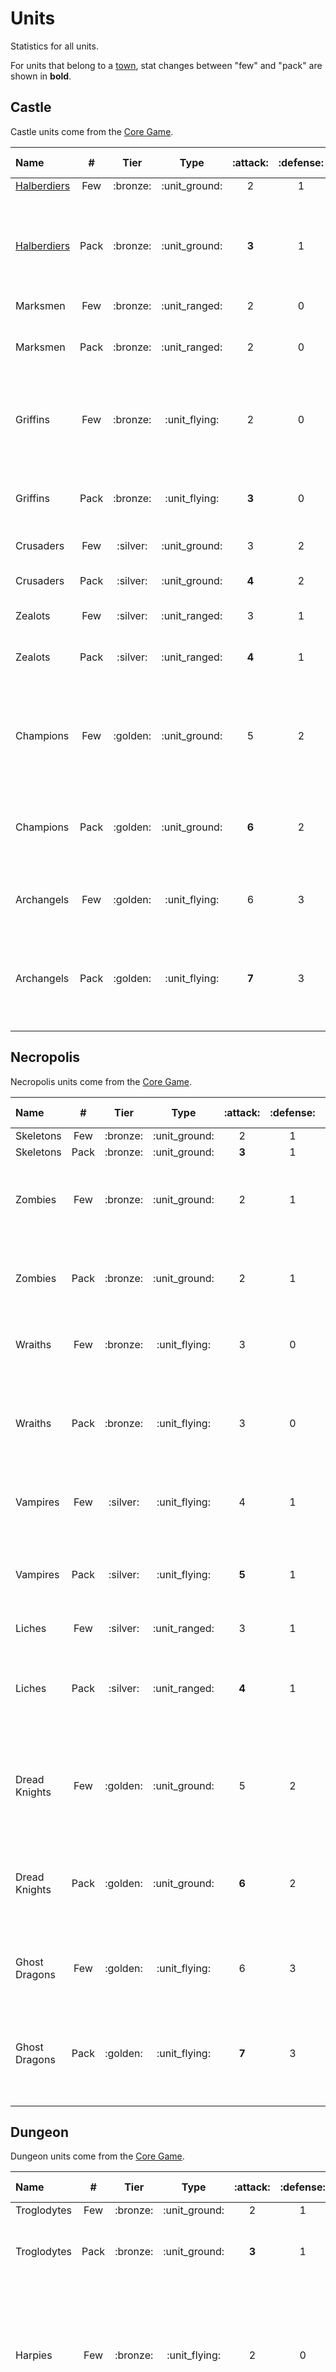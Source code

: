 # Units

Statistics for all units.

For units that belong to a [town](towns.md), stat changes between "few" and "pack" are shown in **bold**.


## Castle

Castle units come from the [Core Game](content.md).

| Name | # | Tier | Type | :attack: | :defense: | :health_points: | :initiative: | Recruitment Cost | Abilities |
| :--- | :---: | :---: | :---: | :---: | :---: | :---: | :---: | ---: | :--- |
| [Halberdiers](units\halberdiers.md) | Few | :bronze: | :unit_ground: | 2 | 1 | 2 | 4 | 2 :gold: | - |
| [Halberdiers](units\halberdiers.md) | Pack | :bronze: | :unit_ground: | **3** | 1 | 2 | **5** | 3 :gold: | :unit_passive: When the unit is targeted by any attack, you can discard a card and ignore the [Attack die's](dice.md#attack-die) roll result. |
| Marksmen | Few | :bronze: | :unit_ranged: | 2 | 0 | 2 | 4 | 3 :gold: | - |
| Marksmen | Pack | :bronze: | :unit_ranged: | 2 | 0 | 2 | **6** | 5 :gold: | :unit_attack: If a target is a non-adjacent unit, attack this target again. |
| Griffins | Few | :bronze: | :unit_flying: | 2 | 0 | 4 | 6 | 4 :gold: | :unit_retaliate:This unit can perform an unlimited number of Retaliation Attacks. |
| Griffins | Pack | :bronze: | :unit_flying: | **3** | 0 | 4 | **9** | 6 :gold: | :unit_retaliate: This unit can perform an unlimited number of Retaliation Attacks. |
| Crusaders | Few | :silver: | :unit_ground: | 3 | 2 | 4 | 5 | 6 :gold: | - |
| Crusaders | Pack | :silver: | :unit_ground: | **4** | 2 | 4 | **6** | 10 :gold: | :unit_attack: You can reroll every "0" on this unit's [Attack die](dice.md#attack-die). |
| Zealots | Few | :silver: | :unit_ranged: | 3 | 1 | 5 | 5 | 8 :gold: | - |
| Zealots | Pack | :silver: | :unit_ranged: | **4** | 1 | 5 | **7** | 12 :gold: | :unit_passive: Ignore the combat penalty against adjacent units. |
| Champions | Few | :golden: | :unit_ground: | 5 | 2 | 7 | 7 | 12 :gold: | :effect_map: If your hero is on a field with Stables, this unit's reinforcement cost is reduced by 6 :gold:. |
| Champions | Pack | :golden: | :unit_ground: | **6** | 2 | 7 | **9** | 20 :gold:<br>1 :valuables: | :unit_attack: If this unit's movement ends in a space other than where it started, you may reroll an [Attack die](dice.md#attack-die). |
| Archangels | Few | :golden: | :unit_flying: | 6 | 3 | 8 | 12 | 20 :gold:<br>1 :valuables: | :effect_map: When combat begins, draw 1 card. |
| Archangels | Pack | :golden: | :unit_flying: | **7** | 3 | **10** | **18** | 30 :gold:<br>2 :valuables: | :effect_map: Once per Combat. Cancel an attack that would reduce another unit's :health_points: to 0. |


## Necropolis

Necropolis units come from the [Core Game](content.md).

| Name | # | Tier | Type | :attack: | :defense: | :health_points: | :initiative: | Recruitment Cost | Abilities |
| :--- | :---: | :---: | :---: | :---: | :---: | :---: | :---: | ---: | :--- |
| Skeletons | Few | :bronze: | :unit_ground: | 2 | 1 | 2 | 4 | 2 :gold: | - |
| Skeletons | Pack | :bronze: | :unit_ground: | **3** | 1 | 2 | **5** | 3 :gold: | - |
| Zombies | Few | :bronze: | :unit_ground: | 2 | 1 | 3 | 3 | 3 :gold: | :unit_passive: If the attacker resolves a "+1" on [Attack die](dice.md#attack-die), gain +1 :defense:. |
| Zombies | Pack | :bronze: | :unit_ground: | 2 | 1 | 3 | **4** | 4 :gold: | :unit_passive: If the attacker resolves a "0" or a +1" on [Attack die](dice.md#attack-die), gain +1 :defense:. |
| Wraiths | Few | :bronze: | :unit_flying: | 3 | 0 | 3 | 5 | 4 :gold: | :activation: Remove up to 1 :damage: from this unit. |
| Wraiths | Pack | :bronze: | :unit_flying: | 3 | 0 | **5** | **7** | 6 :gold: | :activation: Remove up to 1 :damage: from this unit, then discard 1 random card from the enemy's hand. |
| Vampires | Few | :silver: | :unit_flying: | 4 | 1 | 4 | 6 | 8 :gold: | :unit_attack: Ignore the Retaliation Attack. |
| Vampires | Pack | :silver: | :unit_flying: | **5** | 1 | 4 | **9** | 12 :gold: | :unit_attack: Ignore the Retaliation Attack. Then remove up to 2 :damage: from this unit. |
| Liches | Few | :silver: | :unit_ranged: | 3 | 1 | 5 | 6 | 8 :gold: | - |
| Liches | Pack | :silver: | :unit_ranged: | **4** | 1 | 5 | **7** | 14 :gold: | :unit_attack: Choose a unit adjacent to the target and attack it. For the purpose of this attack, your :attack: is 2. |
| Dread Knights | Few | :golden: | :unit_ground: | 5 | 2 | 7 | 7 | 12 :gold: | :unit_attack: When retaliating after this attack, the enemy rolls 2 [Attack dice](dice.md#attack-die) and resolves the lower result. |
| Dread Knights | Pack | :golden: | :unit_ground: | **6** | 2 | 7 | **9** | 20 :gold:<br>1 :valuables: | :unit_attack: If you resolve a "0" or a "+1" on the [Attack die](dice.md#attack-die), increase this unit's total attack value by another "+1". |
| Ghost Dragons | Few | :golden: | :unit_flying: | 6 | 3 | 8 | 9 | 19 :gold:<br>1 :valuables: | :activation: Discard the enemy's :morale_positive: token. |
| Ghost Dragons | Pack | :golden: | :unit_flying: | **7** | 3 | **9** | **14** | 32 :gold:<br>2 :valuables: | :activation: Discard the enemy's :morale_positive: token.<br>:unit_attack: Add +1 to your [Attack die](dice.md#attack-die) result. |


## Dungeon

Dungeon units come from the [Core Game](content.md).

| Name | # | Tier | Type | :attack: | :defense: | :health_points: | :initiative: | Recruitment Cost | Abilities |
| :--- | :---: | :---: | :---: | :---: | :---: | :---: | :---: | ---: | :--- |
| Troglodytes | Few | :bronze: | :unit_ground: | 2 | 1 | 2 | 4 | 2 :gold: | - |
| Troglodytes | Pack | :bronze: | :unit_ground: | **3** | 1 | 2 | **5** | 3 :gold: | :unit_passive: This unit ignores :paralysis: effect. |
| Harpies | Few | :bronze: | :unit_flying: | 2 | 0 | 3 | 6 | 3 :gold: | :unit_attack: After the enemy's Retaliation Attack, this unit can return to the space from which it moved to attack. |
| Harpies | Pack | :bronze: | :unit_flying: | **3** | 0 | 3 | **9** | 5 :gold: | :unit_attack: Ignore the Retaliation Attack. This unit can return to the space from which it moved to attack. |
| Evil Eyes | Few | :bronze: | :unit_ranged: | 3 | 0 | 3 | 5 | 4 :gold: | - |
| Evil Eyes | Pack | :bronze: | :unit_ranged: | 3 | **1** | 3 | **7** | 6 :gold: | :unit_passive: Ignore the combat penalty against adjacent units. |
| Medusas | Few | :silver: | :unit_ranged: | 3 | 1 | 4 | 5 | 6 :gold: | :unit_passive: After the Retaliation Attack, roll an [Attack die](dice.md#attack-die), on a "0" the target is :paralysis:. |
| Medusas | Pack | :silver: | :unit_ranged: | **4** | 1 | 4 | **6** | 12 :gold: | :unit_passive: Ignore the combat penalty against adjacent units.<br>:unit_retaliate: The target gains :paralysis:. |
| Minotaurs | Few | :silver: | :unit_ground: | 4 | 2 | 4 | 6 | 8 :gold: | :unit_attack: If you resolve a "-1" on the [Attack die](dice.md#attack-die), draw a card, |
| Minotaurs | Pack | :silver: | :unit_ground: | **5** | 2 | 4 | **8** | 14 :gold: | :unit_attack: If you resolve a "-1" on the [Attack die](dice.md#attack-die), draw a card, |
| Manticores | Few | :golden: | :unit_flying: | 5 | 1 | 6 | 7 | 10 :gold: | - |
| Manticores | Pack | :golden: | :unit_flying: | 5 | 1 | 6 | **11** | 18 :gold:<br>1 :valuables: | :unit_attack: For this attack, ignore the :defense: value from the target unit's card. |
| Black Dragons | Few | :golden: | :unit_flying: | 6 | 3 | 8 | 11 | 19 :gold:<br>1 :valuables: | :unit_passive: Reduce :damage: taken by this unit from [:spellpower:](spells.md) by 2 to a minimum of 0. |
| Black Dragons | Pack | :golden: | :unit_flying: | **8** | 3 | 8 | **15** | 33 :gold:<br>2 :valuables: | :unit_passive: Ignore any [:spellpower:](spells.md) effects and :damage: from [Specialty](heroes.md). |


## Tower

Tower units come from the [Tower Expansion](content.md).

| Name | # | Tier | Type | :attack: | :defense: | :health_points: | :initiative: | Recruitment Cost | Abilities |
| :--- | :---: | :---: | :---: | :---: | :---: | :---: | :---: | ---: | :--- |
| Gremlins | Few | :bronze: | :unit_ground: | 2 | 0 | 2 | 4 | 0 :gold: | - |
| Gremlins | Pack | :bronze: | :unit_ranged: | 2 | 0 | 2 | **5** | 2 :gold: | - |
| Gargoyles | Few | :bronze: | :unit_flying: | 2 | 1 | 3 | 6 | 3 :gold: | :unit_passive: This unit ignores any :ongoing: [Spell](spells.md) effects. |
| Gargoyles | Pack | :bronze: | :unit_flying: | **3** | 1 | 3 | **9** | 4 :gold: | :unit_passive: This unit ignores any :ongoing: [Spell](spells.md) effects. |
| Iron Golems | Few | :bronze: | :unit_ground: | 3 | 1 | 3 | 4 | 4 :gold: | :unit_passive: This unit reduces any :damage: it takes from [spells](spells.md) by 1 - to a minimum of 0. |
| Iron Golems | Pack | :bronze: | :unit_ground: | 3 | **2** | 3 | **5** | 7 :gold: | :unit_passive: This unit reduces any :damage: it takes from [spells](spells.md) by 2 - to a minimum of 0. |
| Magi | Few | :silver: | :unit_ranged: | 3 | 0 | 4 | 5 | 6 :gold: | :unit_attack: Ignore combat penalties. |
| Magi | Pack | :silver: | :unit_ranged: | **4** | **1** | 4 | 6 | 11 :gold: | :unit_attack: Ignore combat penalties. :activation: Add +1 :empower: to the first [spell](spells.md) you cast this round. |
| Genies | Few | :silver: | :unit_flying: | 3 | 1 | 6 | 7 | 8 :gold: | :unit_other: Discard 3 cards from your deck and take a [:spellpower:](spells.md) discarded this way to your hand. |
| Genies | Pack | :silver: | :unit_flying: | **4** | 1 | 6 | **8** | 12 :gold: | :unit_attack: Discard 3 cards from your deck and take a [:spellpower:](spells.md) discarded this way to your hand. |
| Nagas | Few | :golden: | :unit_ground: | 5 | 2 | 7 | 6 | 13 :gold: | :unit_attack: Ignore Retaliation Attacks. |
| Nagas | Pack | :golden: | :unit_ground: | **6** | 2 | 7 | **8** | 18 :gold:<br>1 :valuables: | :unit_attack: Ignore Retaliation Attacks. |
| Titans | Few | :golden: | :unit_ground: | 6 | 3 | 8 | 7 | 18 :gold:<br>1 :valuables: | :unit_passive: Ignore any :ongoing: effects on this unit. |
| Titans | Pack | :golden: | :unit_ranged: | 6 | 3 | 8 | **11** | 32 :gold:<br>2 :valuables: | :unit_passive: Ignore any :ongoing: effects on this unit and combat penalties against adjacent units. |


## Rampart

Rampart units come from the [Rampart Expansion](content.md).

| Name | # | Tier | Type | :attack: | :defense: | :health_points: | :initiative: | Recruitment Cost | Abilities |
| :--- | :---: | :---: | :---: | :---: | :---: | :---: | :---: | ---: | :--- |
| Centaurs | Few | :bronze: | :unit_ground: | 2 | 0 | 3 | 6 | 2 :gold: | - |
| Centaurs | Pack | :bronze: | :unit_ground: | **3** | 0 | 3 | **8** | 3 :gold: | - |
| Dwarves | Few | :bronze: | :unit_ground: | 2 | 1 | 3 | 3 | 3 :gold: | :unit_passive: If this unit is targeted by any [Spell](spells.md) or [Specialty](heroes.md) card, roll 1 [Attack die](dice.md#attack-die). On a "+1" result, ignore the card's effect. |
| Dwarves | Pack | :bronze: | :unit_ground: | **3** | 1 | 3 | **5** | 4 :gold: | :unit_passive: If this unit is targeted by any [Spell](spells.md) or [Specialty](heroes.md) card, roll 1 [Attack die](dice.md#attack-die). On a "+1" result, ignore the card's effect. |
| Elves | Few | :bronze: | :unit_ranged: | 2 | 1 | 3 | 6 | 4 :gold: | - |
| Elves | Pack | :bronze: | :unit_ranged: | **3** | 1 | 3 | **7** | 7 :gold: | :unit_attack: If a target is a non adjacent unit, on a "-1" or "0" result, attack this target again. |
| Pegasi | Few | :silver: | :unit_flying: | 3 | 0 | 5 | 8 | 6 :gold: | - |
| Pegasi | Pack | :silver: | :unit_flying: | **4** | 0 | **6** | **12** | 10 :gold: | :unit_passive: The :empower: of all enemy [spells](spells.md) is reduced by 1 (to a minimum of 0). |
| Dendroids | Few | :silver: | :unit_ground: | 4 | 2 | 5 | 3 | 8 :gold: | - |
| Dendroids | Pack | :silver: | :unit_ground: | 4 | 2 | **6** | **4** | 15 :gold: | :unit_passive: Enemy units that start activation adjacent to this unit cannot move. |
| Unicorns | Few | :golden: | :unit_ground: | 5 | 1 | 8 | 7 | 11 :gold: | :unit_passive: Reduce any :damage: from [:spellpower:](spells.md) dealt to this unit by 1 (to a minimum of 0), |
| Unicorns | Pack | :golden: | :unit_ground: | **6** | 1 | 8 | **9** | 18 :gold:<br>1 :valuables: | :unit_passive: Reduce any :damage: from [:spellpower:](spells.md) dealt to this and adjacent friendly unit(s) by 1 (to a minimum of 0), |
| Gold Dragons | Few | :golden: | :unit_ground: | 5 | 3 | 9 | 10 | 22 :gold:<br>1 :valuables: | :unit_attack: Attack 2 spaces in a line. The first attack resolves normally, and the second has 2 :attack:, |
| Gold Dragons | Pack | :golden: | :unit_ground: | **6** | 3 | **10** | **16** | 30 :gold:<br>2 :valuables: | :unit_attack: Attack 2 spaces in a line. The first attack resolves normally, and the second has 3 :attack:. |


## Fortress

Fortress units come from the [Fortress Expansion](content.md).

| Name | # | Tier | Type | :attack: | :defense: | :health_points: | :initiative: | Recruitment Cost | Abilities |
| :--- | :---: | :---: | :---: | :---: | :---: | :---: | :---: | ---: | :--- |
| Gnolls | Few | :bronze: | :unit_ground: | 2 | 1 | 3 | 4 | 2 :gold: | - |
| Gnolls | Pack | :bronze: | :unit_ground: | 2 | 1 | **4** | **5** | 3 :gold: | - |
| Lizardmen | Few | :bronze: | :unit_ranged: | 2 | 0 | 3 | 4 | 3 :gold: | - |
| Lizardmen | Pack | :bronze: | :unit_ranged: | **3** | 0 | 3 | **5** | 5 :gold: | - |
| Dragon Flies | Few | :bronze: | :unit_flying: | 3 | 0 | 3 | 8 | 4 :gold: | :unit_attack: Remove all :ongoing: effects played on the target by the enemy player. |
| Dragon Flies | Pack | :bronze: | :unit_flying: | 3 | **1** | 3 | **12** | 7 :gold: | :unit_attack: Remove all :ongoing: effects played on the target by the enemy player. If the target retaliates, it suffers - 1 :attack:. |
| Basilisks | Few | :silver: | :unit_ground: | 4 | 1 | 4 | 5 | 6 :gold: | :unit_attack: On "-1" outcomes on the [Attack die](dice.md#attack-die), the attacked unit gains a :paralysis: token. |
| Basilisks | Pack | :silver: | :unit_ground: | 4 | 1 | **5** | **7** | 9 :gold: | :unit_attack: On "-1" outcomes on the [Attack die](dice.md#attack-die), the attacked unit gains a :paralysis: token. |
| Gorgons | Few | :silver: | :unit_ground: | 4 | 2 | 5 | 5 | 9 :gold: | - |
| Gorgons | Pack | :silver: | :unit_ground: | **5** | 2 | 5 | **6** | 14 :gold: | :unit_attack: After the attack, roll 2 [Attack dice](dice.md#attack-die); on a double "0", decrease the target unit's :health_points: to 0. |
| Wyverns | Few | :golden: | :unit_flying: | 5 | 1 | 8 | 7 | 12 :gold: | :unit_attack: Place 1 faction cube on the target. At the beginning of its every activation, remove it to inflict 1 :damage:. |
| Wyverns | Pack | :golden: | :unit_flying: | **6** | 1 | 8 | **11** | 18 :gold:<br>1 :valuables: | :unit_attack: Place 2 faction cubes on the target. At the beginning of its every activation, remove 1 of them to inflict 1 :damage:, |
| Hydras | Few | :golden: | :unit_ground: | 6 | 3 | 8 | 5 | 20 :gold:<br>1 :valuables: | :unit_attack: Ignore the Retaliation Attack. |
| Hydras | Pack | :golden: | :unit_ground: | **7** | 3 | **10** | **7** | 28 :gold:<br>2 :valuables: | :unit_attack: Ignore the Retaliation Attack. This unit attacks up to 2 adjacent enemy units. |


## Inferno

Inferno units come from the [Inferno Expansion](content.md).

| Name | # | Tier | Type | :attack: | :defense: | :health_points: | :initiative: | Recruitment Cost | Abilities |
| :--- | :---: | :---: | :---: | :---: | :---: | :---: | :---: | ---: | :--- |
| Familiars | Few | :bronze: | :unit_ground: | 2 | 1 | 2 | 5 | 2 :gold: | - |
| Familiars | Pack | :bronze: | :unit_ground: | **3** | 1 | 2 | **7** | 3 :gold: | :unit_passive: Whenever an enemy casts a [:spellpower:](spells.md) from hand, they must discard 1 card from hand. |
| Magogs | Few | :bronze: | :unit_ranged: | 2 | 0 | 2 | 4 | 3 :gold: | - |
| Magogs | Pack | :bronze: | :unit_ranged: | 2 | 0 | **3** | **6** | 5 :gold: | :unit_attack: When Magogs attack a target that is not adjacent to them, they also deal 1 :damage: to a unit adjacent to the target. |
| Cerberi | Few | :bronze: | :unit_ground: | 3 | 0 | 4 | 7 | 4 :gold: | - |
| Cerberi | Pack | :bronze: | :unit_ground: | 3 | **1** | **5** | **8** | 7 :gold: | :unit_attack: Ignores Retaliation Attacks. Additionally, deals 1 :damage: to another enemy unit adjacent to Cerberi. |
| Demons | Few | :silver: | :unit_ground: | 3 | 2 | 4 | 5 | 6 :gold: | - |
| Demons | Pack | :silver: | :unit_ground: | 3 | 2 | **5** | **6** | 8 :gold: | - |
| Pit Lords | Few | :silver: | :unit_ground: | 4 | 1 | 6 | 6 | 8 :gold: | - |
| Pit Lords | Pack | :silver: | :unit_ground: | **5** | 1 | 6 | **7** | 15 :gold: | :unit_other: If one of your units has been removed from the board during this Combat, Summon or Reinforce Demons. |
| Efreet | Few | :golden: | :unit_flying: | 5 | 1 | 7 | 9 | 12 :gold: | :unit_passive: Ignores any :damage: from [Magic Arrows](spells.md). |
| Efreet | Pack | :golden: | :unit_flying: | **6** | 1 | 7 | **13** | 18 :gold:<br>1 :valuables: | :unit_passive: Ignores any :damage: from [Magic Arrows](spells.md) or [spells](spells.md) from the [Fire School of Magic](spells.md#fire-magic). |
| Arch Devils | Few | :golden: | :unit_flying: | 6 | 3 | 8 | 11 | 22 :gold:<br>1 :valuables: | :unit_attack: Ignores Retaliation Attacks. |
| Arch Devils | Pack | :golden: | :unit_flying: | **7** | 3 | **9** | **15** | 30 :gold:<br>2 :valuables: | :unit_attack: Ignores Retaliation Attacks.<br>:unit_passive: As a regular movement, the Arch Devils can move to any empty space. |


## Stronghold

🔮 Unrelased content

| Name | # | Tier | Type | :attack: | :defense: | :health_points: | :initiative: | Recruitment Cost | Abilities |
| :--- | :---: | :---: | :---: | :---: | :---: | :---: | :---: | ---: | :--- |
| Goblins | Few | :bronze: | :unit_ground: | 1 | 0 | 4 | 6 | 1 :gold: | - |
| Goblins | Pack | :bronze: | :unit_ground: | **2** | 0 | 4 | **8** | 2 :gold: | - |
| Wolf Raiders | Few | :bronze: | :unit_ground: | 2 | 0 | 3 | 7 | 3 :gold: | - |
| Wolf Raiders | Pack | :bronze: | :unit_ground: | 2 | 0 | **5** | **8** | 5 :gold: | :unit_attack: Attack this target again. The second attack happens after the target retaliates (if possible). |
| Orcs | Few | :bronze: | :unit_ground: | 2 | 1 | 4 | 4 | 4 | - |
| Orcs | Pack | :bronze: | :unit_ground: | **3** | 1 | **5** | **5** | 7 :gold: | - |
| Ogres | Few | :silver: | :unit_ground: | 3 | 2 | 4 | 4 | 6 :gold: | :unit_other: Place a +1 :attack: token on a chosen :unit_ground: or :unit_flying: unit for 2 Combat rounds. |
| Ogres | Pack | :silver: | :unit_ground: | 3 | 2 | **5** | **5** | 8 :gold: | :unit_other: Place a +2 :attack: token on a chosen :unit_ground: or :unit_flying: unit for 2 Combat rounds. |
| Thunderbirds | Few | :silver: | :unit_flying: | 4 | 1 | 6 | 9 | 8 :gold: | - |
| Thunderbirds | Pack | :silver: | :unit_flying: | **5** | 1 | 6 | **11** | 14 :gold: | :unit_passive: Right after this unit's attack and before any Retaliation, roll 1 [Attack die](dice.md#attack-die), on a "+1", deal 1 :spell: :damage: to the target. |
| Cyclops | Few | :golden: | :unit_ranged: | 4 | 1 | 6 | 6 | 13 :gold: | :unit_other: This unit can destroy the Gate or a Wall. |
| Cyclops | Pack | :golden: | :unit_ranged: | **5** | 1 | **7** | **8** | 17 :gold:<br>1 :valuables: | :unit_other: This unit can destroy the Gate, a Wall, or the Arrow Tower. |
| Behemoths | Few | :golden: | :unit_ground: | 7 | 2 | 8 | 6 | 19 :gold:<br>1 :valuables: | :unit_attack: Decrease the target's :defense: by 1 (to a minimum of 0). |
| Behemoths | Pack | :golden: | :unit_ground: | **8** | 2 | **10** | **9** | 29 :gold:<br>2 :valuables: | :unit_attack: Decrease the target's :defense: by 2 (to a minimum of 0). After the attack, place 1 Corrosion token on the target. |


## Conflux

🔮 Unrelased content

| Name | # | Tier | Type | :attack: | :defense: | :health_points: | :initiative: | Recruitment Cost | Abilities |
| :--- | :---: | :---: | :---: | :---: | :---: | :---: | :---: | ---: | :--- |
| Sprites | Few | :bronze: | :unit_flying: | 2 | 0 | 2 | 7 | 2 :gold: | - |
| Sprites | Pack | :bronze: | :unit_flying: | 2 | 0 | **4** | **9** | 4 :gold: | :unit_attack: Ignore Enemy's Retaliation Attack. |
| Storm Elementals  | Few | :bronze: | :unit_ground: | 2 | 0 | 3 | 7 | 3 :gold: | - |
| Storm Elementals  | Pack | :bronze: | :unit_ranged: | 2 | 0 | **5** | **8** | 5 :gold: | :activation: Add +1 :empower: to the first Air Magic spell you cast during this Activation. |
| Ice Elementals  | Few | :bronze: | :unit_ground: | 2 | 1 | 4 | 5 | 4 :gold: | - |
| Ice Elementals  | Pack | :bronze: | :unit_ranged: | **3** | 1 | **5** | **6** | 7 :gold: | :activation: Add +1 :empower: to the first Water Magic spell you cast during this Activation. |
| Energy Elementals | Few | :silver: | :unit_flying: | 3 | 1 | 5 | 5 | 5 :gold: | - |
| Energy Elementals | Pack | :silver: | :unit_flying: | **4** | 1 | **6** | **8** | 8 :gold: | :activation: Add +1 :empower: to the first Fire Magic spell you cast during this Activation. |
| Magma Elementals | Few | :silver: | :unit_ground: | 4 | 2 | 6 | 4 | 9 :gold: | - |
| Magma Elementals | Pack | :silver: | :unit_ground: | **5** | 2 | **6** | **6** | 13 :gold: | :activation: Add +1 :empower: to the first Earth Magic spell you cast during this Activation. |
| Magic Elementals | Few | :golden: | :unit_ground: | 5 | 2 | 7 | 7 | 12 :gold: | :unit_attack: Ignore Enemy's Retaliation Attack. Attack all adjacent units. |
| Magic Elementals | Pack | :golden: | :unit_ground: | **6** | 2 | **8** | **9** | 18 :gold:<br>1 :valuables: | :unit_attack: Ignore Enemy's Retaliation Attack. Attack all adjacent units. :unit_passive: Ignore any :spell: effects and :damage: from Specialty. |
| Phoenixes | Few | :golden: | :unit_flying: | 6 | 2 | 7 | 12 | 21 :gold:<br>1 :valuables: | :unit_passive: Once per Combat. When this unit's :health: drops to 0, set it to 1 instead. :unit_passive: Immune to Fire Magic :spell:. |
| Phoenixes | Pack | :golden: | :unit_flying: | **7** | 2 | **9** | **18** | 27 :gold:<br>2 :valuables: | :unit_attack: Attack 2 spaces in a line. The first attack resolves normally, and the second has 2 :attack:. :unit_passive: Immune to Fire Magic :spell:. |


## Cove

🔮 Unrelased content

| Name | # | Tier | Type | :attack: | :defense: | :health_points: | :initiative: | Recruitment Cost | Abilities |
| :--- | :---: | :---: | :---: | :---: | :---: | :---: | :---: | ---: | :--- |
| Oceanids | Few | :bronze: | :unit_flying: | 2 | 0 | 3 | 6 | 2 :gold: | - |
| Oceanids | Pack | :bronze: | :unit_flying: | 2 | 0 | **4** | **8** | 3 :gold: | :unit_passive: Ignore any effect from spells from the School of Water Magic. |
| Seamen | Few | :bronze: | :unit_ground: | 2 | 1 | 3 | 5 | 3 :gold: | - |
| Seamen | Pack | :bronze: | :unit_ground: | 2 | 1 | **5** | **6** | 5 :gold: | :effect_map: +1 :movement: if you start the round on a Sea tile. |
| Sea Dogs | Few | :bronze: | :unit_ranged: | 2 | 0 | 4 | 6 | 4 :gold: | :unit_passive: Ignore the combat penalty against adjacent units. |
| Sea Dogs | Pack | :bronze: | :unit_ranged: | 3 | 0 | **5** | **8** | 6 :gold: | :unit_attack: Ignore Enemy's Retaliation Attack.<br>:unit_passive: Ignore the combat penalty against adjacent units. |
| Ayssids | Few | :silver: | :unit_flying: | 3 | 1 | 5 | 9 | 6 :gold: | - |
| Ayssids | Pack | :silver: | :unit_flying: | 3 | 1 | **6** | **11** | 10 :gold: | :unit_attack: If the attack reduces the target to 0 :health:, the Ayssids can attack another unit adjacent to them. |
| Sorceresses | Few | :silver: | :unit_ranged: | 4 | 1 | 5 | 6 | 8 :gold: | :unit_other: Place a Weakness token on any unit for 2 Combat rounds. |
| Sorceresses | Pack | :silver: | :unit_ranged: | **5** | 1 | **6** | 6 | 13 :gold: | :unit_attack: After the attack, place a Weakness token on the target for 2 Combat rounds. |
| Nix | Few | :golden: | :unit_ground: | 5 | 2 | 7 | 6 | 12 :gold: | - |
| Nix | Pack | :golden: | :unit_ground: | **6** | 2 | **8** | **7** | 20 :gold:<br>1 :valuables: | :unit_passive: This unit cannot take more than 4 :damage: from a single attack. |
| Haspids | Few | :golden: | :unit_ground: | 5 | 3 | 7 | 9 | 18 :gold:<br>1 :valuables: | :unit_attack: If this unit turns from Pack side in this combat, gain +2 :attack: |
| Haspids | Pack | :golden: | :unit_ground: | **6** | 3 | **9** | **12** | 32 :gold:<br>2 :valuables: | :unit_attack: Place 2 faction cubes on the target. At the beginning of its every activation, remove 1 of them to inflict 1 :damage:. |


## Neutral

| Name | Tier | Type | :attack: | :defense: | :health_points: | :initiative: | Recruitment Cost | Abilities | [Content](content.md) |
| :--- | :---: | :---: | :---: | :---: | :---: | :---: | ---: | :--- | :--- |
| Boars | :bronze: | :unit_ground: | 2 | 0 | 4 | 6 | 4 :gold: | - | Core |
| Centaurs | :bronze: | :unit_ground: | 2 | 0 | 5 | 7 | 3 :gold: | - | Tower |
| Cerberi | :bronze: | :unit_ground: | 2 | 0 | 5 | 8 | 10 :gold: | :unit_attack: Ignores Retaliation Attacks. Additionally, deals 1 :damage: to another enemy unit adjacent to Cerberi. | Inferno |
| Dragon Flies | :bronze: | :unit_flying: | 3 | 0 | 3 | 8 | 7 :gold: | :unit_attack: Retaliation Attacks against Dragon Flies suffer -1 :attack:. | Tower |
| Dwarves | :bronze: | :unit_ground: | 2 | 1 | 4 | 3 | 4 :gold: | :unit_passive: If this unit is targeted by any [Spell](spells.md) or [Specialty](heroes.md) card, roll 1 [Attack die](dice.md#attack-die). On a "+1" result, ignore the card's effect. | Tower |
| Elves | :bronze: | :unit_ranged: | 2 | 1 | 3 | 6 | 7 :gold: | :unit_attack: If a target is a non adjacent unit, on a "-1" or "0" result, attack this target again. | Tower |
| Evil Eyes | :bronze: | :unit_ranged: | 2 | 1 | 3 | 6 | 6 :gold: | :unit_passive: Ignore the combat penalty against adjacent units. | Core |
| Familiars | :bronze: | :unit_ground: | 3 | 1 | 2 | 7 | 6 :gold: | :unit_passive: Whenever an enemy cast a [:spellpower:](spells.md) from hand, they must discard 1 card from hand. | Inferno |
| Gargoyles | :bronze: | :unit_flying: | 2 | 1 | 3 | 9 | 4 :gold: | :unit_passive: This unit ignores :paralysis: effect. | Tower |
| Gnolls | :bronze: | :unit_ground: | 2 | 1 | 2 | 4 | 3 :gold: | - | Tower |
| Gremlins | :bronze: | :unit_ranged: | 2 | 0 | 2 | 5 | 2 :gold: | - | Tower |
| Griffins | :bronze: | :unit_flying: | 3 | 0 | 4 | 8 | 7 :gold: | :unit_retaliate: This unit can perform and unlimited number of Retaliation Attacks. | Core |
| Halberdiers | :bronze: | :unit_ground: | 2 | 0 | 4 | 4 | 4 :gold: | :unit_passive: Treat allied adjacent units as if they had a Defense token. | Core |
| Halflings | :bronze: | :unit_ranged: | 2 | 0 | 3 | 6 | 5 :gold: | :unit_attack: Roll 2 [Attack dice](dice.md#attack-die) and resolve the higher one. Ignore combat penalties. | Core |
| Harpies | :bronze: | :unit_flying: | 2 | 0 | 4 | 8 | 5 :gold: | :unit_attack: Ignore the Retaliation Attack. This unit can return to the space from which it moved to attack. | Core |
| Iron Golems | :bronze: | :unit_ground: | 2 | 1 | 4 | 3 | 6 :gold: | :unit_passive: Reduce any :damage: from [spells](spells.md) by 2 - to a minimum of 0. | Tower |
| Lizardmen | :bronze: | :unit_ranged: | 2 | 0 | 4 | 5 | 4 :gold: | - | Tower |
| Magogs | :bronze: | :unit_ranged: | 2 | 0 | 4 | 6 | 8 :gold: | :unit_attack: When Magogs attack a target that is non adjacent to them, they also deal 1 :damage: to a unit adjacent to the target. | Inferno |
| Marksmen | :bronze: | :unit_ranged: | 2 | 0 | 3 | 5 | 7 :gold: | :unit_attack: If a target is a non-adjacent unit, attack this target again. | Core |
| Peasants | :bronze: | :unit_ground: | 1 | 0 | 2 | 3 | 3 :gold: | :effect_map: At the beginning of each Resource round, gain 3 :gold:. | Core |
| Rogues | :bronze: | :unit_ground: | 2 | 1 | 3 | 6 | 5 :gold: | :effect_map: Once during your turn, look at the top card from any deck, then put it back on the top or on the bottom of that deck. | Core |
| Skeletons | :bronze: | :unit_ground: | 2 | 0 | 3 | 4 | 3 :gold: | :unit_passive: After defeating Skeletons, if you control a [:necro: Hero](heroes.md#necropolis), immediately Reinforce 1 of your :bronze: units. | Core |
| Troglodytes | :bronze: | :unit_ground: | 2 | 1 | 3 | 6 | 4 :gold: | :unit_passive: This unit ignores :paralysis: effects. | Core |
| Wraiths | :bronze: | :unit_flying: | 2 | 0 | 4 | 7 | 7 :gold: | :activation: Remove up to 2 :damage: from this unit. | Core |
| Zombies | :bronze: | :unit_ground: | 2 | 0 | 4 | 3 | 5 :gold: | :unit_passive: If the attacker resolves a "0" or a "+1" on an [Attack die](dice.md#attack-die), gain +1 :defense: | Core |
| Basilisks | :silver: | :unit_ground: | 4 | 1 | 4 | 5 | 12 :gold: | :unit_attack: After the attack, roll 1 [Attack die](dice.md#attack-die). On a "0" result, :paralysis: the target. | Tower |
| Crusaders | :silver: | :unit_ground: | 3 | 2 | 4 | 5 | 11 :gold: | :unit_passive: During any attack, roll 2 [Attack dice](dice.md#attack-die) and resolve the higher outcome. | Core |
| Demons | :silver: | :unit_ground: | 3 | 0 | 8 | 6 | 13 :gold: | - | Inferno |
| Dendroids | :silver: | :unit_ground: | 3 | 2 | 6 | 3 | 12 :gold: | :unit_passive: Enemy units that start activation adjacent to this unit cannot move. | Tower |
| Genies | :silver: | :unit_flying: | 3 | 1 | 4 | 9 | 11 :gold: | :unit_attack: When attacking Efreet, this unit gains +1 :attack:. | Tower |
| Gorgons | :silver: | :unit_ground: | 4 | 2 | 4 | 5 | 13 :gold: | :unit_attack: After the attack, roll 2 [Attack dice](dice.md#attack-die). On two "-1" results, reduce the attacked unit's :health_points: to 0. | Tower |
| Liches | :silver: | :unit_ranged: | 3 | 0 | 6 | 7 | 12 :gold: | :unit_attack: Choose a unit adjacent to the target and attack it. For the purpose of this attack, your :attack: is 2. | Core |
| Magi | :silver: | :unit_ranged: | 3 | 0 | 5 | 6 | 11 :gold: | :unit_attack: Ignore combat penalties. After this unit's attack, the enemy discards a random card or a card with :empower:. | Tower |
| Medusas | :silver: | :unit_ranged: | 3 | 1 | 4 | 6 | 11 :gold: | :unit_passive: Ignore the combat penalty against adjacent units.<br>:unit_retaliate: The target is :paralysis:. | Core |
| Minotaurs | :silver: | :unit_ground: | 3 | 2 | 4 | 7 | 11 :gold: | :unit_attack: Reroll this unit's "-1" outcome on the [Attack die](dice.md#attack-die). | Core |
| Mummies | :silver: | :unit_ground: | 3 | 1 | 4 | 5 | 8 :gold: | :unit_attack: Ignore the result on the [Attack die](dice.md#attack-die). :unit_passive: Whenever this unit is attacked, set your opponent's [Attack die](dice.md#attack-die) to "-1". | Core |
| Nomads | :silver: | :unit_ground: | 3 | 1 | 4 | 7 | 10 :gold: | :effect_map: At the end of your turn, move your [Hero's](heroes.md) model to an adjacent empty field. | Core |
| Pegasi | :silver: | :unit_flying: | 3 | 0 | 5 | 8 | 14 :gold: | :unit_passive: Whenever an enemy casts a [:spellpower:](spells.md), they much discard an additional card woth :empower:. | Tower |
| Pit Lord | :silver: | :unit_ground: | 4 | 1 | 5 | 7 | 15 :gold: | - | Inferno |
| Sharpshooters | :silver: | :unit_ranged: | 3 | 0 | 6 | 9 | 10 :gold: | :unit_attack: Ignore the combat penalties. | Core |
| Vampires | :silver: | :unit_flying: | 3 | 0 | 5 | 8 | 9 :gold: | :unit_attack: Ignore Enemy's Retaliation Attack. Then remove up to 2 :damage: from this unit. | Core |
| Zealots | :silver: | :unit_ranged: | 3 | 0 | 5 | 5 | 12 :gold: | :unit_passive: Ignore the combat penalty against adjacent units. | Core |
| Arch Devils | :golden: | :unit_flying: | 5 | 2 | 7 | 10 | 23 :gold: | :unit_attack: When attacking Archangels, this unit gains +2 :attack:. | Inferno |
| Archangels | :golden: | :unit_flying: | 5 | 2 | 7 | 10 | 29 :gold: | :unit_attack: When attacking Arch Devils, this unit gains +2 :attack:. | Core |
| Black Dragons | :golden: | :unit_flying: | 5 | 2 | 7 | 9 | 30 :gold: | :unit_attack: Attack 2 spaces in a line. The first attack resolves normally, and the second has 2 :attack:. | Core |
| Champions | :golden: | :unit_ground: | 4 | 2 | 6 | 8 | 18 :gold: | :unit_attack: Roll 2 [Attack dice](dice.md#attack-die) and aplly both outcomes.<br>:unit_passive: Reroll this unit's all "-1" rolls. | Core |
| Diamond Golems | :golden: | :unit_ground: | 4 | 2 | 6 | 6 | 16 :gold: | :unit_passive: Reduce any :damage: from [spells](spells.md) by 3 - to a minimum of 0. | Core |
| Dread Knights | :golden: | :unit_ground: | 5 | 1 | 7 | 7 | 18 :gold: | :unit_passive: When this unit is targeted by a Retaliation Attack, it gains +1 :defense:. | Core |
| Efreet | :golden: | :unit_flying: | 4 | 2 | 6 | 13 | 20 :gold: | :unit_passive: Ignores any :damage: from [Magic Arrows](spells.md) or [spells](spells.md) from the[Fire School of Magic](spells.md#fire-magic). | Inferno |
| Enchanters | :golden: | :unit_ranged: | 4 | 1 | 5 | 5 | 16 :gold: | :activation: Remove up to 2 :damage: from a friendly unit. Otherwise, Enchanters gain +1 :attack:. | Core |
| Ghost Dragons | :golden: | :unit_flying: | 5 | 2 | 6 | 9 | 28 :gold: | :unit_attack: After the attack, roll 1 [Attack die](dice.md#attack-die); if the result is "0", the target must immediately move away 1 space. | Core |
| Gold Golems | :golden: | :unit_ground: | 3 | 2 | 6 | 5 | 14 :gold: | :unit_passive: Reduce any :damage: from [spells](spells.md) by 2 - to a minimum of 0. | Core |
| Manticores | :golden: | :unit_flying: | 4 | 1 | 7 | 8 | 18 :gold: | :unit_passive: On a "0" or a "+1" outcomes on the enemy's [Attack die](dice.md#attack-die), gain +1 :defense:. | Core |
| Nagas | :golden: | :unit_ground: | 5 | 1 | 6 | 6 | 16 :gold: | :unit_attack: Ignore Retaliation Attacks. | Tower |
| Trolls | :golden: | :unit_ground: | 4 | 0 | 7 | 7 | 13 :gold: | :activation: Remove up to 3 :damage: from this unit. | Core |
| Unicorns | :golden: | :unit_ground: | 5 | 1 | 7 | 7 | 18 :gold: | :unit_retaliate: The target is :paralysis:. | Tower |
| Wyverns | :golden: | :unit_flying: | 4 | 1 | 7 | 8 | 17 :gold: | :unit_attack: After the attack, roll 1 [Attack die](dice.md#attack-die). On a "0" result, deal 1 :damage: to the target unit. | Tower |
| Azure Dragons | :azure: | :unit_flying: | 8 | 3 | 10 | 19 | 45 :gold:<br>2 :valuables: | :unit_attack: If you resolve a "-1" on the [Attack die](dice.md#attack-die), the target gains :paralysis:.<br>:unit_passive: Ignore any [:spellpower:](spells.md) effects and :damage: from [Specialty](heroes.md). | Core |
| Cystral Dragons | :azure: | :unit_ground: | 7 | 3 | 9 | 16 | 40 :gold:<br>2 :valuables: | :effect_map: At the beginning of each Resource round, gain 2 :valuables:. | Core |
| Faerie Dragons | :azure: | :unit_flying: | 5 | 2 | 8 | 15 | 35 :gold:<br>2 :valuables: | :activation: The selected unit suffers 2 :damage:. This is a [:spellpower:](spells.md) that does not count towards your [spell](spells.md) limit. | Rampart |
| Gold Dragons | :azure: | :unit_flying: | 6 | 3 | 9 | 10 | 42 :gold: | :unit_attack: Attack 2 spaces in a line. The first attack resolves normally, and the second has 3 :attack:. | Tower |
| Hydras | :azure: | :unit_ground: | 7 | 3 | 8 | 5 | 40 :gold: | :unit_attack: Ignore Retaliation Attacks. This unit attacks up to 2 adjacent enemy units. | Tower |
| Rust Dragons | :azure: | :unit_flying: | 7 | 3 | 10 | 17 | 38 :gold:<br>1 :valuables: | :unit_attack: On "-1" results on the [Attack die](dice.md#attack-die), decrease the attacked unit's :defense: by 2 - to a minimum of 0. | Fortress |
| Titans | :azure: | :unit_ranged: | 6 | 2 | 10 | 10 | 39 :gold: | :unit_passive: Ignore the combat penalty against adjacent units.<br>:unit_attack: When attacking Black Dragons, this unit gains +2 :attack:. | Tower |


## Other

| Name | Type | :attack: | :defense: | :health_points: | :initiative: | Abilities |
| :--- | :---: | :---: | :---: | :---: | :---: | :--- |
| Arrow Tower | :unit_ranged: | 4 | 2 | 3 | 9 | Place this card near the Combat board. Discard this card immediately when both the Gate card and all the Wall cards are destroyed.<br>:unit_passive: It can only be attack by :unit_ranged: attacks or card effects. |

You can find war machines [here](war_machines.md).
